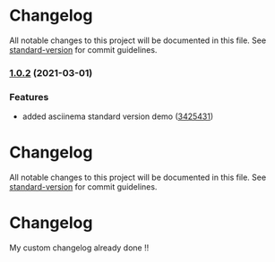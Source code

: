 # Changelog

All notable changes to this project will be documented in this file. See [standard-version](https://github.com/conventional-changelog/standard-version) for commit guidelines.

### [1.0.2](https://github.com/Esadruhn/auto_changelog/compare/v1.0.1...v1.0.2) (2021-03-01)


### Features

* added asciinema standard version demo ([3425431](https://github.com/Esadruhn/auto_changelog/commit/3425431cfae6ca2304faa3a3c9ee27b2f673e6af))

# Changelog

All notable changes to this project will be documented in this file. See [standard-version](https://github.com/conventional-changelog/standard-version) for commit guidelines.

# Changelog

My custom changelog already done !!